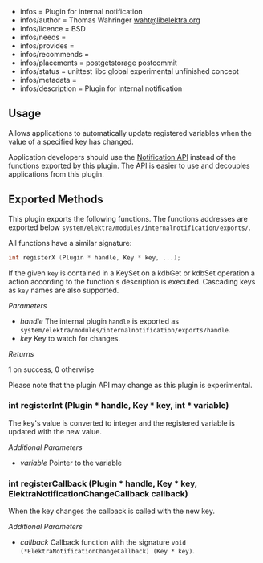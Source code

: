 - infos = Plugin for internal notification
- infos/author = Thomas Wahringer <waht@libelektra.org>
- infos/licence = BSD
- infos/needs =
- infos/provides =
- infos/recommends =
- infos/placements = postgetstorage postcommit
- infos/status = unittest libc global experimental unfinished concept
- infos/metadata =
- infos/description = Plugin for internal notification

## Usage

Allows applications to automatically update registered variables when the value
of a specified key has changed.

Application developers should use the
[Notification API](https://doc.libelektra.org/api/current/html/group__kdbnotification.html)
instead of the functions exported by this plugin.
The API is easier to use and decouples applications from this plugin.

## Exported Methods

This plugin exports the following functions. The functions addresses are
exported below `system/elektra/modules/internalnotification/exports/`.

All functions have a similar signature:

```C
int registerX (Plugin * handle, Key * key, ...);
```

If the given `key` is contained in a KeySet on a kdbGet or kdbSet operation a
action according to the function's description is executed.
Cascading keys as `key` names are also supported.

*Parameters*

- *handle* The internal plugin `handle` is exported as  		 	
    `system/elektra/modules/internalnotification/exports/handle`.
- *key* Key to watch for changes.

*Returns*

1 on success, 0 otherwise

Please note that the plugin API may change as this plugin is experimental.

### int registerInt (Plugin * handle, Key * key, int * variable)

The key's value is converted to integer and the registered variable is updated
with the new value.

*Additional Parameters*

- *variable* Pointer to the variable

### int registerCallback (Plugin * handle, Key * key, ElektraNotificationChangeCallback callback)

When the key changes the callback is called with the new key.

*Additional Parameters*

- *callback* Callback function with the signature
    `void (*ElektraNotificationChangeCallback) (Key * key)`.
